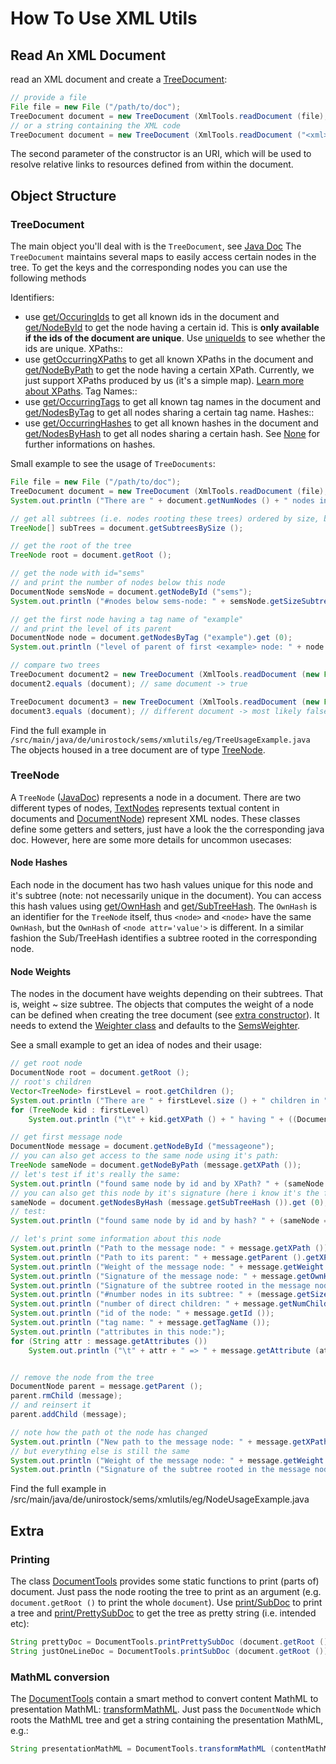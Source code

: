 How To Use XML Utils 
=====================

Read An XML Document 
---------------------

read an XML document and create a [TreeDocument](/src/main/java/de/unirostock/sems/xmlutils/ds/TreeDocument.java):

```java
// provide a file
File file = new File ("/path/to/doc");
TreeDocument document = new TreeDocument (XmlTools.readDocument (file), file.toURI ());
// or a string containing the XML code
TreeDocument document = new TreeDocument (XmlTools.readDocument ("<xml> [...] </xml>"), null);
```

The second parameter of the constructor is an URI, which will be used to resolve relative links to resources defined from within the document.

Object Structure 
-----------------

### TreeDocument 

The main object you'll deal with is the `TreeDocument`, see [Java Doc](http://jdoc.sems.uni-rostock.de/xmlutils/de/unirostock/sems/xmlutils/ds/TreeDocument.html)
The `TreeDocument` maintains several maps to easily access certain nodes in the tree. To get the keys and the corresponding nodes you can use the following methods

Identifiers:

   * use [get/OccuringIds](http://jdoc.sems.uni-rostock.de/xmlutils/de/unirostock/sems/xmlutils/ds/TreeDocument.html/#getOccurringIds()) to get all known ids in the document and [get/NodeById](http://jdoc.sems.uni-rostock.de/xmlutils/de/unirostock/sems/xmlutils/ds/TreeDocument.html/#getNodeById(java.lang.String)) to get the node having a certain id. This is **only available if the ids of the document are unique**. Use [uniqueIds](http://jdoc.sems.uni-rostock.de/xmlutils/de/unirostock/sems/xmlutils/ds/TreeDocument.html/#uniqueIds()) to see whether the ids are unique.
 XPaths::
   * use [getOccurringXPaths](http://jdoc.sems.uni-rostock.de/xmlutils/de/unirostock/sems/xmlutils/ds/TreeDocument.html/#getOccurringXPaths()) to get all known XPaths in the document and [get/NodeByPath](http://jdoc.sems.uni-rostock.de/xmlutils/de/unirostock/sems/xmlutils/ds/TreeDocument.html/#getNodeByPath(java.lang.String)) to get the node having a certain XPath. Currently, we just support XPaths produced by us (it's a simple map). [Learn more about XPaths](https://en.wikipedia.org/wiki/XPath).
 Tag Names::
   * use [get/OccurringTags](http://jdoc.sems.uni-rostock.de/xmlutils/de/unirostock/sems/xmlutils/ds/TreeDocument.html/#getOccurringTags()) to get all known tag names in the document and [get/NodesByTag](http://jdoc.sems.uni-rostock.de/xmlutils/de/unirostock/sems/xmlutils/ds/TreeDocument.html/#getNodesByTag(java.lang.String)) to get all nodes sharing a certain tag name.
 Hashes::
   * use [get/OccurringHashes](http://jdoc.sems.uni-rostock.de/xmlutils/de/unirostock/sems/xmlutils/ds/TreeDocument.html/#getOccurringHashes()) to get all known hashes in the document and [get/NodesByHash](http://jdoc.sems.uni-rostock.de/xmlutils/de/unirostock/sems/xmlutils/ds/TreeDocument.html/#getNodesByHash(java.lang.String)) to get all nodes sharing a certain hash. See [None](#/NodeHashes) for further informations on hashes.

Small example to see the usage of `TreeDocuments`:

```java
File file = new File ("/path/to/doc");
TreeDocument document = new TreeDocument (XmlTools.readDocument (file), file.toURI ());
System.out.println ("There are " + document.getNumNodes () + " nodes in this tree");

// get all subtrees (i.e. nodes rooting these trees) ordered by size, biggest first:
TreeNode[] subTrees = document.getSubtreesBySize ();

// get the root of the tree
TreeNode root = document.getRoot ();

// get the node with id="sems"
// and print the number of nodes below this node
DocumentNode semsNode = document.getNodeById ("sems");
System.out.println ("#nodes below sems-node: " + semsNode.getSizeSubtree ());

// get the first node having a tag name of "example"
// and print the level of its parent
DocumentNode node = document.getNodesByTag ("example").get (0);
System.out.println ("level of parent of first <example> node: " + node.getParent ().getLevel ());

// compare two trees
TreeDocument document2 = new TreeDocument (XmlTools.readDocument (new File ("/path/to/doc")), null);
document2.equals (document); // same document -> true

TreeDocument document3 = new TreeDocument (XmlTools.readDocument (new File ("/path/to/other/doc")), null);
document3.equals (document); // different document -> most likely false
```

Find the full example in `/src/main/java/de/unirostock/sems/xmlutils/eg/TreeUsageExample.java`
The objects housed in a tree document are of type [TreeNode](#treenode).

### TreeNode 
A `TreeNode` ([JavaDoc](http://jdoc.sems.uni-rostock.de/xmlutils/de/unirostock/sems/xmlutils/ds/TreeNode.html)) represents a node in a document.
There are two different types of nodes, [TextNodes](http://jdoc.sems.uni-rostock.de/xmlutils/de/unirostock/sems/xmlutils/ds/TextNode.html) represents textual content in documents and [DocumentNode](http://jdoc.sems.uni-rostock.de/xmlutils/de/unirostock/sems/xmlutils/ds/DocumentNode.html)) represent XML nodes. These classes define some getters and setters, just have a look the the corresponding java doc. However, here are some more details for uncommon usecases:

#### Node Hashes 
Each node in the document has two hash values unique for this node and it's subtree (note: not necessarily unique in the document).
You can access this hash values using [get/OwnHash](http://jdoc.sems.uni-rostock.de/xmlutils/de/unirostock/sems/xmlutils/ds/TreeNode.html/#getOwnHash()) and [get/SubTreeHash](http://jdoc.sems.uni-rostock.de/xmlutils/de/unirostock/sems/xmlutils/ds/TreeNode.html/#getSubTreeHash()).
The `OwnHash` is an identifier for the `TreeNode` itself, thus `<node>` and `<node>` have the same `OwnHash`, but the `OwnHash` of `<node attr='value'>` is different.
In a similar fashion the Sub/TreeHash identifies a subtree rooted in the corresponding node.

#### Node Weights 
The nodes in the document have weights depending on their subtrees. That is, weight ~ size subtree.
The objects that computes the weight of a node can be defined when creating the tree document (see [extra constructor](http://jdoc.sems.uni-rostock.de/xmlutils/de/unirostock/sems/xmlutils/ds/TreeDocument.html/#/TreeDocument(org.w3c.dom.Document,%20de.unirostock.sems.xmlutils.alg.Weighter,%20java.net.URI))).
It needs to extend the [Weighter class](http://jdoc.sems.uni-rostock.de/xmlutils/de/unirostock/sems/xmlutils/alg/Weighter.html) and defaults to the [SemsWeighter](http://jdoc.sems.uni-rostock.de/xmlutils/de/unirostock/sems/xmlutils/alg/SemsWeighter.html).

See a small example to get an idea of nodes and their usage:

```java
// get root node
DocumentNode root = document.getRoot ();
// root's children
Vector<TreeNode> firstLevel = root.getChildren ();
System.out.println ("There are " + firstLevel.size () + " children in " + root.getXPath () + " :");
for (TreeNode kid : firstLevel)
	System.out.println ("\t" + kid.getXPath () + " having " + ((DocumentNode) kid).getNumLeaves () + " leaves and a weight of " + kid.getWeight ());

// get first message node
DocumentNode message = document.getNodeById ("messageone");
// you can also get access to the same node using it's path:
TreeNode sameNode = document.getNodeByPath (message.getXPath ());
// let's test if it's really the same:
System.out.println ("found same node by id and by XPath? " + (sameNode == message));
// you can also get this node by it's signature (here i know it's the first node having this hash value)
sameNode = document.getNodesByHash (message.getSubTreeHash ()).get (0);
// test:
System.out.println ("found same node by id and by hash? " + (sameNode == message));

// let's print some information about this node
System.out.println ("Path to the message node: " + message.getXPath ());
System.out.println ("Path to its parent: " + message.getParent ().getXPath ());
System.out.println ("Weight of the message node: " + message.getWeight ());
System.out.println ("Signature of the message node: " + message.getOwnHash ());
System.out.println ("Signature of the subtree rooted in the message node: " + message.getSubTreeHash ());
System.out.println ("#number nodes in its subtree: " + (message.getSizeSubtree () + 1));
System.out.println ("number of direct children: " + message.getNumChildren ());
System.out.println ("id of the node: " + message.getId ());
System.out.println ("tag name: " + message.getTagName ());
System.out.println ("attributes in this node:");
for (String attr : message.getAttributes ())
	System.out.println ("\t" + attr + " => " + message.getAttribute (attr));


// remove the node from the tree
DocumentNode parent = message.getParent ();
parent.rmChild (message);
// and reinsert it
parent.addChild (message);

// note how the path ot the node has changed
System.out.println ("New path to the message node: " + message.getXPath ());
// but everything else is still the same
System.out.println ("Weight of the message node: " + message.getWeight ());
System.out.println ("Signature of the subtree rooted in the message node: " + message.getSubTreeHash ());
```

Find the full example in /src/main/java/de/unirostock/sems/xmlutils/eg/NodeUsageExample.java 

Extra 
------

### Printing 
The class [DocumentTools](http://jdoc.sems.uni-rostock.de/xmlutils/de/unirostock/sems/xmlutils/tools/DocumentTools.html) provides some static functions to print (parts of) document.
Just pass the node rooting the tree to print as an argument (e.g. `document.getRoot ()` to print the whole `document`). Use [print/SubDoc](http://jdoc.sems.uni-rostock.de/xmlutils/de/unirostock/sems/xmlutils/tools/DocumentTools.html/#printSubDoc(de.unirostock.sems.xmlutils.ds./DocumentNode)) to print a tree and [print/PrettySubDoc](http://jdoc.sems.uni-rostock.de/xmlutils/de/unirostock/sems/xmlutils/tools/DocumentTools.html/#printPrettySubDoc(de.unirostock.sems.xmlutils.ds./DocumentNode)) to get the tree as pretty string (i.e. intended etc):

```java
String prettyDoc = DocumentTools.printPrettySubDoc (document.getRoot ());
String justOneLineDoc = DocumentTools.printSubDoc (document.getRoot ());
```

### MathML conversion 
The [DocumentTools](http://jdoc.sems.uni-rostock.de/xmlutils/de/unirostock/sems/xmlutils/tools/DocumentTools.html) contain a smart method to convert content MathML to presentation MathML:
[transformMathML](http://jdoc.sems.uni-rostock.de/xmlutils/de/unirostock/sems/xmlutils/tools/DocumentTools.html/#transformMathML(de.unirostock.sems.xmlutils.ds./DocumentNode)). Just pass the `DocumentNode` which roots the MathML tree and get a string containing the presentation MathML, e.g.:

```java
String presentationMathML = DocumentTools.transformMathML (contentMathMLFile.getRoot ());
```

